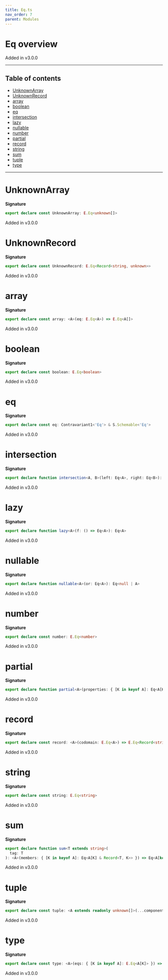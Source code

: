 ```yaml
---
title: Eq.ts
nav_order: 7
parent: Modules
---
```


# Eq overview

Added in v3.0.0

---

<h2 class="text-delta">Table of contents</h2>

- [UnknownArray](#unknownarray)
- [UnknownRecord](#unknownrecord)
- [array](#array)
- [boolean](#boolean)
- [eq](#eq)
- [intersection](#intersection)
- [lazy](#lazy)
- [nullable](#nullable)
- [number](#number)
- [partial](#partial)
- [record](#record)
- [string](#string)
- [sum](#sum)
- [tuple](#tuple)
- [type](#type)

---

# UnknownArray

**Signature**

```ts
export declare const UnknownArray: E.Eq<unknown[]>
```

Added in v3.0.0

# UnknownRecord

**Signature**

```ts
export declare const UnknownRecord: E.Eq<Record<string, unknown>>
```

Added in v3.0.0

# array

**Signature**

```ts
export declare const array: <A>(eq: E.Eq<A>) => E.Eq<A[]>
```

Added in v3.0.0

# boolean

**Signature**

```ts
export declare const boolean: E.Eq<boolean>
```

Added in v3.0.0

# eq

**Signature**

```ts
export declare const eq: Contravariant1<'Eq'> & S.Schemable<'Eq'>
```

Added in v3.0.0

# intersection

**Signature**

```ts
export declare function intersection<A, B>(left: Eq<A>, right: Eq<B>): Eq<A & B>
```

Added in v3.0.0

# lazy

**Signature**

```ts
export declare function lazy<A>(f: () => Eq<A>): Eq<A>
```

Added in v3.0.0

# nullable

**Signature**

```ts
export declare function nullable<A>(or: Eq<A>): Eq<null | A>
```

Added in v3.0.0

# number

**Signature**

```ts
export declare const number: E.Eq<number>
```

Added in v3.0.0

# partial

**Signature**

```ts
export declare function partial<A>(properties: { [K in keyof A]: Eq<A[K]> }): Eq<Partial<A>>
```

Added in v3.0.0

# record

**Signature**

```ts
export declare const record: <A>(codomain: E.Eq<A>) => E.Eq<Record<string, A>>
```

Added in v3.0.0

# string

**Signature**

```ts
export declare const string: E.Eq<string>
```

Added in v3.0.0

# sum

**Signature**

```ts
export declare function sum<T extends string>(
  tag: T
): <A>(members: { [K in keyof A]: Eq<A[K] & Record<T, K>> }) => Eq<A[keyof A]>
```

Added in v3.0.0

# tuple

**Signature**

```ts
export declare const tuple: <A extends readonly unknown[]>(...components: { [K in keyof A]: E.Eq<A[K]> }) => E.Eq<A>
```

Added in v3.0.0

# type

**Signature**

```ts
export declare const type: <A>(eqs: { [K in keyof A]: E.Eq<A[K]> }) => E.Eq<A>
```

Added in v3.0.0
